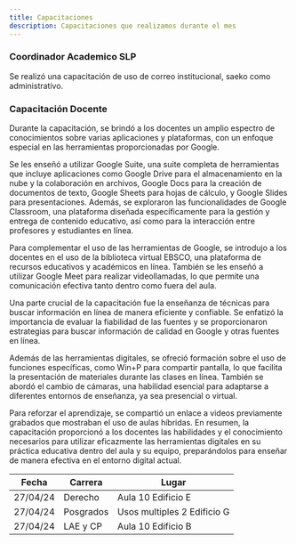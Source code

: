 ```yaml
---
title: Capacitaciones
description: Capacitaciones que realizamos durante el mes
---
```

### Coordinador Academico SLP

Se realizó una capacitación de uso de correo institucional, saeko como administrativo. 

### Capacitación Docente

Durante la capacitación, se brindó a los docentes un amplio espectro de conocimientos sobre varias aplicaciones y plataformas, con un enfoque especial en las herramientas proporcionadas por Google.

Se les enseñó a utilizar Google Suite, una suite completa de herramientas que incluye aplicaciones como Google Drive para el almacenamiento en la nube y la colaboración en archivos, Google Docs para la creación de documentos de texto, Google Sheets para hojas de cálculo, y Google Slides para presentaciones. Además, se exploraron las funcionalidades de Google Classroom, una plataforma diseñada específicamente para la gestión y entrega de contenido educativo, así como para la interacción entre profesores y estudiantes en línea.

Para complementar el uso de las herramientas de Google, se introdujo a los docentes en el uso de la biblioteca virtual EBSCO, una plataforma de recursos educativos y académicos en línea. También se les enseñó a utilizar Google Meet para realizar videollamadas, lo que permite una comunicación efectiva tanto dentro como fuera del aula.

Una parte crucial de la capacitación fue la enseñanza de técnicas para buscar información en línea de manera eficiente y confiable. Se enfatizó la importancia de evaluar la fiabilidad de las fuentes y se proporcionaron estrategias para buscar información de calidad en Google y otras fuentes en línea.

Además de las herramientas digitales, se ofreció formación sobre el uso de funciones específicas, como Win+P para compartir pantalla, lo que facilita la presentación de materiales durante las clases en línea. También se abordó el cambio de cámaras, una habilidad esencial para adaptarse a diferentes entornos de enseñanza, ya sea presencial o virtual.

Para reforzar el aprendizaje, se compartió un enlace a videos previamente grabados que mostraban el uso de aulas híbridas. En resumen, la capacitación proporcionó a los docentes las habilidades y el conocimiento necesarios para utilizar eficazmente las herramientas digitales en su práctica educativa dentro del aula y su equipo, preparándolos para enseñar de manera efectiva en el entorno digital actual.

| Fecha | Carrera | Lugar |
|----------|----------|----------|
|27/04/24|Derecho|Aula 10 Edificio E|
|27/04/24|Posgrados|Usos multiples 2 Edificio G|
|27/04/24|LAE y CP|Aula 10 Edificio B|